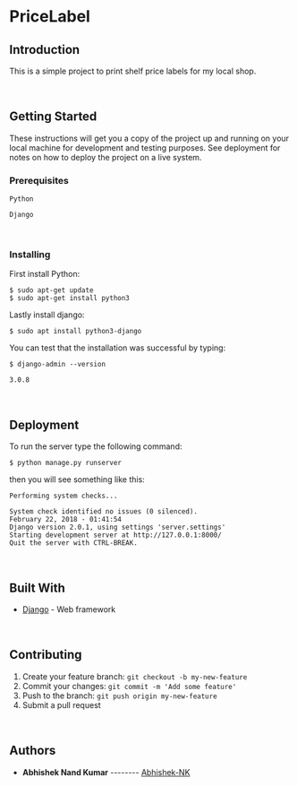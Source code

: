 # PriceLabel

## Introduction

This is a simple project to print shelf price labels for my local shop.

<br>

## Getting Started

These instructions will get you a copy of the project up and running on your local machine for development and testing purposes. See deployment for notes on how to deploy the project on a live system.

### Prerequisites




```
Python
```
```
Django
```
<br>


### Installing

First install Python:
```
$ sudo apt-get update
$ sudo apt-get install python3
```

Lastly install django:

```
$ sudo apt install python3-django
```

You can test that the installation was successful by typing:

```
$ django-admin --version

3.0.8
```

<br>

## Deployment

To run the server type the following command:

```
$ python manage.py runserver
```

then you will see something like this:

```
Performing system checks...

System check identified no issues (0 silenced).
February 22, 2018 - 01:41:54
Django version 2.0.1, using settings 'server.settings'
Starting development server at http://127.0.0.1:8000/
Quit the server with CTRL-BREAK.
```


<br>


## Built With

* [Django](https://www.djangoproject.com/) -  Web framework

<br>


## Contributing

1. Create your feature branch: `git checkout -b my-new-feature`
2. Commit your changes: `git commit -m 'Add some feature'`
3. Push to the branch: `git push origin my-new-feature`
4. Submit a pull request

<br>


## Authors

- **Abhishek Nand Kumar** -------- [Abhishek-NK](https://github.com/Abhishek-NK)
